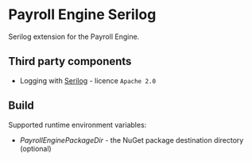 <h1>Payroll Engine Serilog</h1>

Serilog extension for the Payroll Engine.

## Third party components
- Logging with [Serilog](https://github.com/serilog/serilog/) - licence `Apache 2.0`

## Build
Supported runtime environment variables:
- *PayrollEnginePackageDir* - the NuGet package destination directory (optional)
